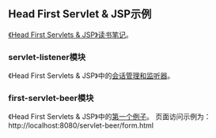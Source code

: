 ## Head First Servlet & JSP示例
[《Head First Servlets & JSP》读书笔记](http://www.cnblogs.com/myitroad/p/6192500.html)。

### servlet-listener模块
《Head First Servlets & JSP》中的[会话管理和监听器](http://www.cnblogs.com/myitroad/p/6192521.html)。

### first-servlet-beer模块
《Head First Servlets & JSP》中的[第一个例子](http://www.cnblogs.com/myitroad/p/6192518.html)。
页面访问示例为：http://localhost:8080/servlet-beer/form.html